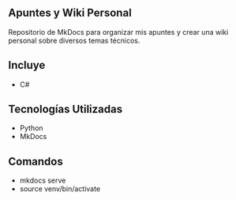## Apuntes y Wiki Personal

Repositorio de MkDocs para organizar mis apuntes y crear una wiki personal sobre diversos temas técnicos.

## Incluye

- C#

## Tecnologías Utilizadas

- Python
- MkDocs

## Comandos

- mkdocs serve
- source venv/bin/activate
